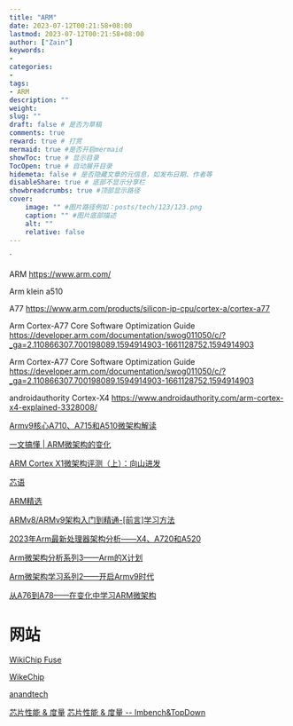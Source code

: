 ```yaml
---
title: "ARM"
date: 2023-07-12T00:21:58+08:00
lastmod: 2023-07-12T00:21:58+08:00
author: ["Zain"]
keywords: 
- 
categories: 
- 
tags: 
- ARM
description: ""
weight:
slug: ""
draft: false # 是否为草稿
comments: true
reward: true # 打赏
mermaid: true #是否开启mermaid
showToc: true # 显示目录
TocOpen: true # 自动展开目录
hidemeta: false # 是否隐藏文章的元信息，如发布日期、作者等
disableShare: true # 底部不显示分享栏
showbreadcrumbs: true #顶部显示路径
cover:
    image: "" #图片路径例如：posts/tech/123/123.png
    caption: "" #图片底部描述
    alt: ""
    relative: false
---
```


`


ARM
https://www.arm.com/


Arm klein  a510

A77 
https://www.arm.com/products/silicon-ip-cpu/cortex-a/cortex-a77


Arm Cortex-A77 Core Software Optimization Guide
https://developer.arm.com/documentation/swog011050/c/?_ga=2.110866307.700198089.1594914903-1661128752.1594914903

Arm Cortex-A77 Core Software Optimization Guide
https://developer.arm.com/documentation/swog011050/c/?_ga=2.110866307.700198089.1594914903-1661128752.1594914903






androidauthority Cortex-X4
https://www.androidauthority.com/arm-cortex-x4-explained-3328008/


[Armv9核心A710、A715和A510微架构解读](https://www.elecfans.com/emb/dsp/202306122105761.html)

[一文搞懂 | ARM微架构的变化](http://news.eeworld.com.cn/mp/rrgeek/a142275.jspx)

[ARM Cortex X1微架构评测（上）：向山进发](https://zhuanlan.zhihu.com/p/619033328)

[芯语](https://www.eet-china.com/mp)


[ARM精选](https://aijishu.com/blog/armjingxuan)

[ARMv8/ARMv9架构入门到精通-[前言]学习方法](https://mp.weixin.qq.com/s?__biz=Mzg2MDgzNTE3NQ==&mid=2247496517&idx=1&sn=c17ee3119035f850eb9149463d80b5df&chksm=ce22ef4df955665bc839406f31582fd356061a557c8daeb5d8d5a2b4f0c21bf309b6078a62eb&mpshare=1&scene=1&srcid=0612tXH2pXdo6X9FikZDtWFS&sharer_sharetime=1686581814533&sharer_shareid=813a8c319563d8c50feefd77b191f183#rd)



[2023年Arm最新处理器架构分析——X4、A720和A520](https://mp.weixin.qq.com/s?__biz=MzU4Mzc0NTcwNw==&mid=2247504291&idx=1&sn=8885896dc8bd66c6fc9101d175159208&chksm=fda6f867cad17171a89e53ff0606236e505d5727fc4e11dd342cbd81d8951dd42d55c30d3a74&mpshare=1&scene=1&srcid=0709SjwkAVSeFahnmKNYLXk5&sharer_sharetime=1688901657615&sharer_shareid=813a8c319563d8c50feefd77b191f183#rd)

[Arm微架构分析系列3——Arm的X计划](https://zhuanlan.zhihu.com/p/631260517)

[Arm微架构学习系列2——开启Armv9时代](https://mp.weixin.qq.com/s?__biz=MzAxMDM0NjExNA==&mid=2247488908&idx=1&sn=1f2709dbd92ff857f0c64a8085ab0abf&chksm=9b509e61ac27177700f5b84409ab91ecb6fc7b433fbc04ea40c397cc715c80984fe984b3b9a5&scene=21#wechat_redirect)

[从A76到A78——在变化中学习ARM微架构](https://mp.weixin.qq.com/s?__biz=MzAxMDM0NjExNA==&mid=2247487613&idx=1&sn=d43fdd559d7282e8441ae8a43c93cc48&chksm=9b509b90ac271286204870dd8e9f2af58b385e863317c7f41e7e5333474eab6f4ea4db32c57e&scene=21#wechat_redirect)



# 网站

[WikiChip Fuse](https://fuse.wikichip.org/)     

[WikeChip](https://en.wikichip.org/wiki/WikiChip)   

[anandtech](https://www.anandtech.com/)




[芯片性能 & 度量](https://zhuanlan.zhihu.com/p/515915160?utm_id=0)
[芯片性能 & 度量 -- lmbench&TopDown](https://zhuanlan.zhihu.com/p/528536050)

